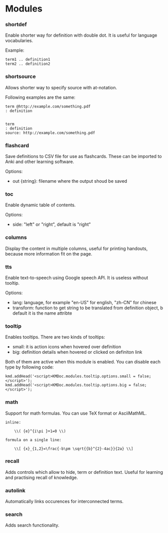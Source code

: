 
# Modules

### shortdef

Enable shorter way for definition with double dot. It is useful for language vocabularies.

Example:
```
term1 .. definition1
term2 .. definition2

```

### shortsource

Allows shorter way to specify source with at-notation.

Following examples are the same:
```
term @http://example.com/something.pdf
: definition


term
: definition
source: http://example.com/something.pdf
```

### flashcard

Save definitions to CSV file for use as flashcards. These can be imported to Anki and other learning software.

Options:
- out {string}: filename where the output shoud be saved

### toc

Enable dynamic table of contents.

Options:
- side: "left" or "right", default is "right"

### columns

Display the content in multiple columns, useful for printing handouts, because more information fit on the page.

### tts

Enable text-to-speech using Google speech API. It is useless without tooltip.

Options:
- lang: language, for example "en-US" for english, "zh-CN" for chinese
- transform: function to get string to be translated from definition object, b default it is the name attribte

### tooltip

Enables tooltips. There are two kinds of tooltips:
- small: it is action icons when hovered over definition
- big: definition details when hovered or clicked on definiton link

Both of them are active when this module is enabled. You can disable each type by following code:

```
kmd.addHead('<script>KMDoc.modules.tooltip.options.small = false;</script>');
kmd.addHead('<script>KMDoc.modules.tooltip.options.big = false;</script>');
```

### math

Support for math formulas. You can use TeX format or AsciiMathML.

```
inline:

    \\( {e}^{i\pi }+1=0 \\)

formula on a single line:

    \\[ {x}_{1,2}=\frac{-b\pm \sqrt{{b}^{2}-4ac}}{2a} \\]
```

### recall

Adds controls which allow to hide, term or definition text. Useful for learning and practising recall of knowledge.

### autolink

Automatically links occurences for interconnected terms.

### search

Adds search functionality.
